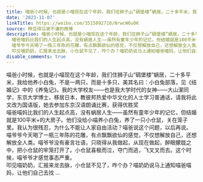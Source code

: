 ```yaml
---
title: 喵爸小时候，也就是小喵现在这个年龄，我们住狮子山“碉堡楼”蜗居，二十多平米，我给他养小白兔，不是一两只，而是十多只，美其名曰：小白兔部落，见《结婚记》...
date: '2023-11-07'
linkTitle: https://weibo.com/3515092710/NrwcW6u0K
source: 种豆得瓜谢不谦的微博
description: 喵爸小时候，也就是小喵现在这个年龄，我们住狮子山“碉堡楼”蜗居，二十多平米，我给他养小白兔，不是一两只，而是十多只，美其名曰：小白兔部落，见《结婚记》中的《养兔记》。我的大学校友——也是我大学时代的女神——大山潔同学，东京大学博士，移居日本，教彼邦热爱中华文化的人士学习普通话，请我将此文改为国语版，她去参加东京汉语朗诵比赛，获得优胜奖<br>
  喵爸喵妈比我们的人生起点高，没有蜗居人生——虽然有童年少年的记忆，但结婚就是100平米+的大房子。他们没给小喵养小白兔，养了一只小仓鼠，关在笼子里。我认为很残忍，为什么不能让人家自由活动？喵爸说这个问题，以后再说。<br>
  喵爷爷今天喝了一瓶三年陈的花雕，有点飘飘欲仙的感觉，不仅想解放自己，还想解放全人类。喵爷爷没有豪言壮语，只晓得从我做起，从现在做起，醉眼朦胧之中，把小仓鼠的牢笼打开了。小仓鼠喜极而泣，夺门而逃，飞叉叉而去。这个时候，喵爷爷才感觉事态严重。<br>
  叩见喵奶奶，汇报来龙去脉，小仓鼠不见了，咋个办？喵奶奶说马上通知喵爸喵妈，让他们自己去找 ...
disable_comments: true
---
```

喵爸小时候，也就是小喵现在这个年龄，我们住狮子山“碉堡楼”蜗居，二十多平米，我给他养小白兔，不是一两只，而是十多只，美其名曰：小白兔部落，见《结婚记》中的《养兔记》。我的大学校友——也是我大学时代的女神——大山潔同学，东京大学博士，移居日本，教彼邦热爱中华文化的人士学习普通话，请我将此文改为国语版，她去参加东京汉语朗诵比赛，获得优胜奖<br> 喵爸喵妈比我们的人生起点高，没有蜗居人生——虽然有童年少年的记忆，但结婚就是100平米+的大房子。他们没给小喵养小白兔，养了一只小仓鼠，关在笼子里。我认为很残忍，为什么不能让人家自由活动？喵爸说这个问题，以后再说。<br> 喵爷爷今天喝了一瓶三年陈的花雕，有点飘飘欲仙的感觉，不仅想解放自己，还想解放全人类。喵爷爷没有豪言壮语，只晓得从我做起，从现在做起，醉眼朦胧之中，把小仓鼠的牢笼打开了。小仓鼠喜极而泣，夺门而逃，飞叉叉而去。这个时候，喵爷爷才感觉事态严重。<br> 叩见喵奶奶，汇报来龙去脉，小仓鼠不见了，咋个办？喵奶奶说马上通知喵爸喵妈，让他们自己去找 ...